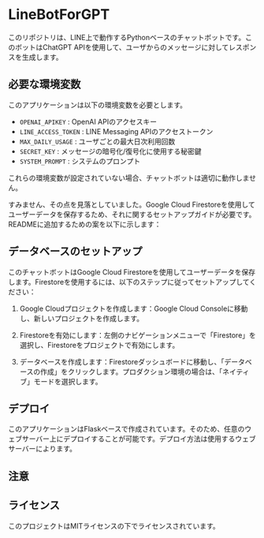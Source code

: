 # LineBotForGPT

このリポジトリは、LINE上で動作するPythonベースのチャットボットです。このボットはChatGPT APIを使用して、ユーザからのメッセージに対してレスポンスを生成します。

## 必要な環境変数

このアプリケーションは以下の環境変数を必要とします。

- `OPENAI_APIKEY` : OpenAI APIのアクセスキー
- `LINE_ACCESS_TOKEN` : LINE Messaging APIのアクセストークン
- `MAX_DAILY_USAGE` : ユーザごとの最大日次利用回数
- `SECRET_KEY` : メッセージの暗号化/復号化に使用する秘密鍵
- `SYSTEM_PROMPT` : システムのプロンプト

これらの環境変数が設定されていない場合、チャットボットは適切に動作しません。

すみません、その点を見落としていました。Google Cloud Firestoreを使用してユーザーデータを保存するため、それに関するセットアップガイドが必要です。READMEに追加するための案を以下に示します：

## データベースのセットアップ

このチャットボットはGoogle Cloud Firestoreを使用してユーザーデータを保存します。Firestoreを使用するには、以下のステップに従ってセットアップしてください：

1. Google Cloudプロジェクトを作成します：Google Cloud Consoleに移動し、新しいプロジェクトを作成します。

2. Firestoreを有効にします：左側のナビゲーションメニューで「Firestore」を選択し、Firestoreをプロジェクトで有効にします。

3. データベースを作成します：Firestoreダッシュボードに移動し、「データベースの作成」をクリックします。プロダクション環境の場合は、「ネイティブ」モードを選択します。

## デプロイ

このアプリケーションはFlaskベースで作成されています。そのため、任意のウェブサーバー上にデプロイすることが可能です。デプロイ方法は使用するウェブサーバーによります。

## 注意


## ライセンス

このプロジェクトはMITライセンスの下でライセンスされています。
